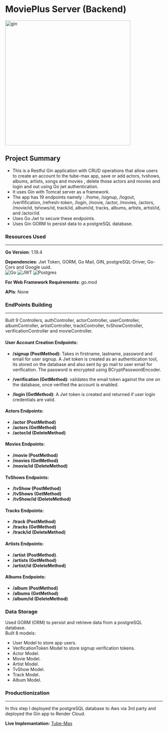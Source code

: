 # MoviePlus  Server (Backend)
<img src="https://i.ibb.co/51PDVwk/gin.png" alt="gin" border="0" width="400" align="center"> 

## Project Summary 
* This  is a Restful Gin application with CRUD operations that allow users to create an account to the tube-max app, save or add actors, tvshows, albums, artists, songs and movies , delete those actors and movies and login and out using Go jwt authentication.
* It uses  Gin with Tomcat server as a framework.
* The app has 19 endpoints namely : /home, /signup, /logout, /verifification, /refresh-token, /login, /movie, /actor, /movies, /actors, /movie/id, tshows/id, track/id, album/id, tracks, albums, artists, artist/id, and /actor/id.
* Uses Go Jwt to secure these endpoints.
* Uses Gin GORM to persist data to a postgreSQL database.


### **Resources Used**
***
**Go Version**: 1.19.4

**Dependencies**: Jwt Token, GORM, Go Mail, GIN, postgreSQL-Driver, Go-Cors and Google uuid.  
![Go](https://img.shields.io/badge/go-%2300ADD8.svg?style=flat&logo=go&logoColor=white) 	![JWT](https://img.shields.io/badge/JWT-black?style=flat&logo=JSON%20web%20tokens) 	![Postgres](https://img.shields.io/badge/postgres-%23316192.svg?style=flat&logo=postgresql&logoColor=white)

**For Web Framework Requirements**: go.mod

**APIs**: None

### **EndPoints Building**
***
Built 9 Controllers, authController, actorController, userController, albumController, artistController, trackController, tvShowController, verificationController and movieController.
#### **User Account Creation Endpoints:** 
* **/signup (PostMethod)**: Takes in firstname, lastname, password and email for user signup. A Jwt token is created as an authentication tool, its stored on the database and also sent by go mail to user email for verification. The password is encrypted using BCryptPasswordEncoder.

* **/verification  (GetMethod)**: validates the email token against the one on the database, once verified the account is enabled. 
* **/login  (GetMethod)**: A Jwt token is created and returned if user login credentials are valid. 


#### **Actors Endpoints:**  
* **/actor (PostMethod)**
* **/actors (GetMethod)**
* **/actor/id (DeleteMethod)**

#### **Movies Endpoints:**  
* **/movie (PostMethod)** 
* **/movies (GetMethod)**
* **/movie/id (DeleteMethod)**  

#### **TvShows Endpoints:**  
* **/tvShow (PostMethod)** 
* **/tvShows (GetMethod)**
* **/tvShow/id (DeleteMethod)** 

#### **Tracks Endpoints:**  
* **/track (PostMethod)** 
* **/tracks (GetMethod)**
* **/track/id (DeleteMethod)** 

#### **Artists Endpoints:**  
* **/artist (PostMethod)**. 
* **/artists (GetMethod)**
* **/artist/id (DeleteMethod)**

#### **Albums Endpoints:**  
* **/album (PostMethod)**
* **/albums (GetMethod)**
* **/album/id (DeleteMethod)**


### **Data Storage**
Used GORM (ORM) to persist and retrieve data from a postgreSQL database.  
Built 8 models: 
* User Model to store app users.
* VerificationToken Model to store signup verification tokens.
* Actor Model. 
* Movie Model.
* Artist Model.
* TvShow Model.
* Track Model.
* Album Model.



### **Productionization**
***
In this step I deployed the postgreSQL database to Aws via 3rd party and deployed the Gin app to Render Cloud.

**Live Implemantation:** [Tube-Max](https://tube-max.vercel.app/)